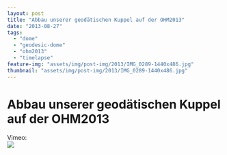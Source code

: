 ```yaml
---
layout: post
title: "Abbau unserer geodätischen Kuppel auf der OHM2013"
date: "2013-08-27"
tags: 
  - "dome"
  - "geodesic-dome"
  - "ohm2013"
  - "timelapse"
feature-img: "assets/img/post-img/2013/IMG_0289-1440x486.jpg"
thumbnail: "assets/img/post-img/2013/IMG_0289-1440x486.jpg"
---
```


# Abbau unserer geodätischen Kuppel auf der OHM2013

Vimeo:\
[![](https://vumbnail.com/71893375.jpg)](http://vimeo.com/71893375)

